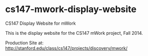 cs147-mwork-display-website
===========================

CS147 Display Website for mWork

This is the display website for the CS147 mWork project, Fall 2014.

Production Site at: http://stanford.edu/class/cs147/projects/discovery/mwork/
